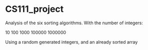 
# CS111_project

Analysis of the six sorting algorithms. With the number of integers:

10
100
1000
100000
1000000

Using a random generated integers, and an already sorted array

